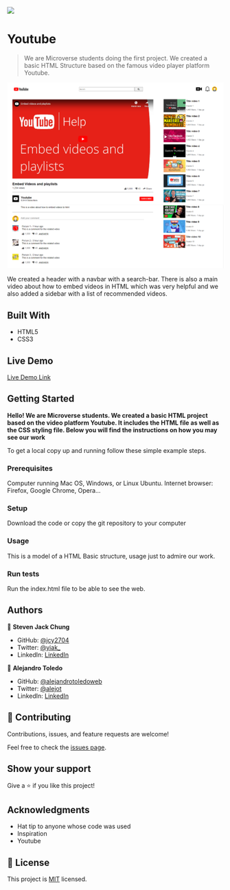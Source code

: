 ![](https://img.shields.io/badge/Microverse-blueviolet)

# Youtube

> We are Microverse students doing the first project. We created a basic HTML Structure based on the famous video player platform Youtube.

![screenshot](./Screenshot.png)
![screenshot](./Screenshot2.png)

We created a header with a navbar with a search-bar. There is also a main video about how to embed videos in HTML which was very helpful and we also added a sidebar with a list of recommended videos.

## Built With

- HTML5
- CSS3

## Live Demo

[Live Demo Link](https://rawcdn.githack.com/jcy2704/Youtube-HTML/44b44db259d4b524fdbd06ffdbb3050c467731ed/index.html)

## Getting Started

**Hello! We are Microverse students. We created a basic HTML project based on the video platform Youtube. It includes the HTML file as well as the CSS styling file. Below you will find the instructions on how you may see our work**


To get a local copy up and running follow these simple example steps.

### Prerequisites
Computer running Mac OS, Windows, or Linux Ubuntu.
Internet browser: Firefox, Google Chrome, Opera...

### Setup
Download the code or copy the git repository to your computer

### Usage
This is a model of a HTML Basic structure, usage just to admire our work.

### Run tests
Run the index.html file to be able to see the web.




## Authors

👤 **Steven Jack Chung**

- GitHub: [@jcy2704](https://github.com/jcy2704)
- Twitter: [@yiak_](https://twitter.com/yiak_)
- LinkedIn: [LinkedIn](https://www.linkedin.com/in/stevenjchung)

👤 **Alejandro Toledo**

- GitHub: [@alejandrotoledoweb](https://github.com/alejandrotoledoweb)
- Twitter: [@alejot](https://twitter.com/alejot)
- LinkedIn: [LinkedIn](https://www.linkedin.com/in/alejandro-toledo/)

## 🤝 Contributing

Contributions, issues, and feature requests are welcome!

Feel free to check the [issues page](issues/).

## Show your support

Give a ⭐️ if you like this project!

## Acknowledgments

- Hat tip to anyone whose code was used
- Inspiration
- Youtube

## 📝 License

This project is [MIT](lic.url) licensed.
